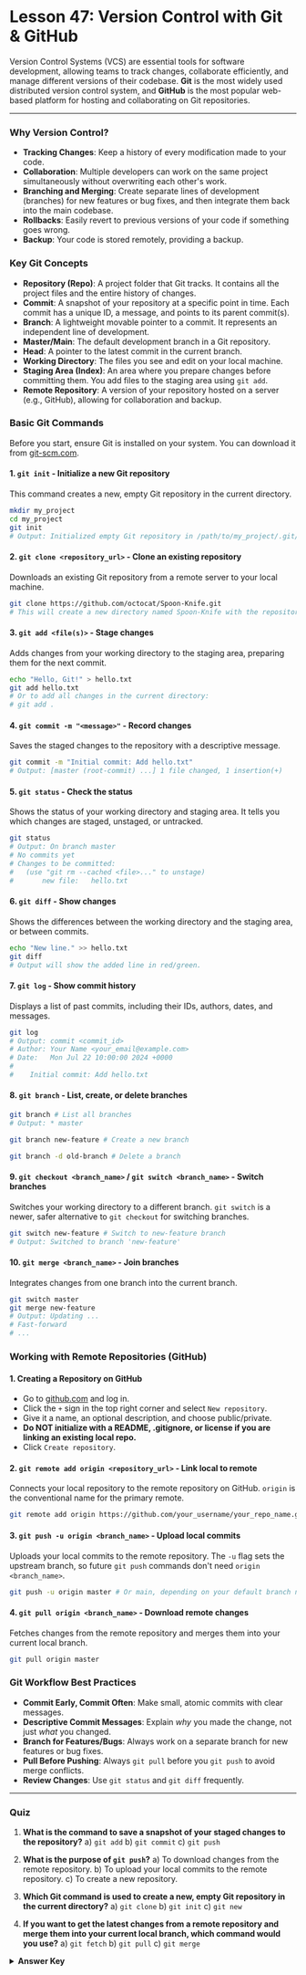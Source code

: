 # Lesson 47: Version Control with Git & GitHub

Version Control Systems (VCS) are essential tools for software development, allowing teams to track changes, collaborate efficiently, and manage different versions of their codebase. **Git** is the most widely used distributed version control system, and **GitHub** is the most popular web-based platform for hosting and collaborating on Git repositories.

---

### Why Version Control?

*   **Tracking Changes**: Keep a history of every modification made to your code.
*   **Collaboration**: Multiple developers can work on the same project simultaneously without overwriting each other's work.
*   **Branching and Merging**: Create separate lines of development (branches) for new features or bug fixes, and then integrate them back into the main codebase.
*   **Rollbacks**: Easily revert to previous versions of your code if something goes wrong.
*   **Backup**: Your code is stored remotely, providing a backup.

### Key Git Concepts

*   **Repository (Repo)**: A project folder that Git tracks. It contains all the project files and the entire history of changes.
*   **Commit**: A snapshot of your repository at a specific point in time. Each commit has a unique ID, a message, and points to its parent commit(s).
*   **Branch**: A lightweight movable pointer to a commit. It represents an independent line of development.
*   **Master/Main**: The default development branch in a Git repository.
*   **Head**: A pointer to the latest commit in the current branch.
*   **Working Directory**: The files you see and edit on your local machine.
*   **Staging Area (Index)**: An area where you prepare changes before committing them. You add files to the staging area using `git add`.
*   **Remote Repository**: A version of your repository hosted on a server (e.g., GitHub), allowing for collaboration and backup.

### Basic Git Commands

Before you start, ensure Git is installed on your system. You can download it from [git-scm.com](https://git-scm.com/).

#### 1. `git init` - Initialize a new Git repository

This command creates a new, empty Git repository in the current directory.

```bash
mkdir my_project
cd my_project
git init
# Output: Initialized empty Git repository in /path/to/my_project/.git/
```

#### 2. `git clone <repository_url>` - Clone an existing repository

Downloads an existing Git repository from a remote server to your local machine.

```bash
git clone https://github.com/octocat/Spoon-Knife.git
# This will create a new directory named Spoon-Knife with the repository content.
```

#### 3. `git add <file(s)>` - Stage changes

Adds changes from your working directory to the staging area, preparing them for the next commit.

```bash
echo "Hello, Git!" > hello.txt
git add hello.txt
# Or to add all changes in the current directory:
# git add .
```

#### 4. `git commit -m "<message>"` - Record changes

Saves the staged changes to the repository with a descriptive message.

```bash
git commit -m "Initial commit: Add hello.txt"
# Output: [master (root-commit) ...] 1 file changed, 1 insertion(+)
```

#### 5. `git status` - Check the status

Shows the status of your working directory and staging area. It tells you which changes are staged, unstaged, or untracked.

```bash
git status
# Output: On branch master
# No commits yet
# Changes to be committed:
#   (use "git rm --cached <file>..." to unstage)
#       new file:   hello.txt
```

#### 6. `git diff` - Show changes

Shows the differences between the working directory and the staging area, or between commits.

```bash
echo "New line." >> hello.txt
git diff
# Output will show the added line in red/green.
```

#### 7. `git log` - Show commit history

Displays a list of past commits, including their IDs, authors, dates, and messages.

```bash
git log
# Output: commit <commit_id>
# Author: Your Name <your_email@example.com>
# Date:   Mon Jul 22 10:00:00 2024 +0000
#
#    Initial commit: Add hello.txt
```

#### 8. `git branch` - List, create, or delete branches

```bash
git branch # List all branches
# Output: * master

git branch new-feature # Create a new branch

git branch -d old-branch # Delete a branch
```

#### 9. `git checkout <branch_name>` / `git switch <branch_name>` - Switch branches

Switches your working directory to a different branch. `git switch` is a newer, safer alternative to `git checkout` for switching branches.

```bash
git switch new-feature # Switch to new-feature branch
# Output: Switched to branch 'new-feature'
```

#### 10. `git merge <branch_name>` - Join branches

Integrates changes from one branch into the current branch.

```bash
git switch master
git merge new-feature
# Output: Updating ...
# Fast-forward
# ...
```

### Working with Remote Repositories (GitHub)

#### 1. Creating a Repository on GitHub

*   Go to [github.com](https://github.com/) and log in.
*   Click the `+` sign in the top right corner and select `New repository`.
*   Give it a name, an optional description, and choose public/private.
*   **Do NOT initialize with a README, .gitignore, or license if you are linking an existing local repo.**
*   Click `Create repository`.

#### 2. `git remote add origin <repository_url>` - Link local to remote

Connects your local repository to the remote repository on GitHub. `origin` is the conventional name for the primary remote.

```bash
git remote add origin https://github.com/your_username/your_repo_name.git
```

#### 3. `git push -u origin <branch_name>` - Upload local commits

Uploads your local commits to the remote repository. The `-u` flag sets the upstream branch, so future `git push` commands don't need `origin <branch_name>`.

```bash
git push -u origin master # Or main, depending on your default branch name
```

#### 4. `git pull origin <branch_name>` - Download remote changes

Fetches changes from the remote repository and merges them into your current local branch.

```bash
git pull origin master
```

### Git Workflow Best Practices

*   **Commit Early, Commit Often**: Make small, atomic commits with clear messages.
*   **Descriptive Commit Messages**: Explain *why* you made the change, not just *what* you changed.
*   **Branch for Features/Bugs**: Always work on a separate branch for new features or bug fixes.
*   **Pull Before Pushing**: Always `git pull` before you `git push` to avoid merge conflicts.
*   **Review Changes**: Use `git status` and `git diff` frequently.

---

### Quiz

1.  **What is the command to save a snapshot of your staged changes to the repository?**
    a) `git add`
    b) `git commit`
    c) `git push`

2.  **What is the purpose of `git push`?**
    a) To download changes from the remote repository.
    b) To upload your local commits to the remote repository.
    c) To create a new repository.

3.  **Which Git command is used to create a new, empty Git repository in the current directory?**
    a) `git clone`
    b) `git init`
    c) `git new`

4.  **If you want to get the latest changes from a remote repository and merge them into your current local branch, which command would you use?**
    a) `git fetch`
    b) `git pull`
    c) `git merge`

<details>
  <summary><b>Answer Key</b></summary>
  1. b
  2. b
  3. b
  4. b
</details>